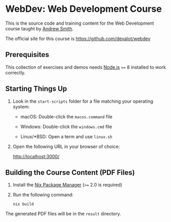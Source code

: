 WebDev: Web Development Course
==============================

This is the source code and training content for the Web
Development course taught by [Andrew Smith](https://github.com/andrewsouthpaw/).

The official site for this course is
<https://github.com/devalot/webdev>

Prerequisites
-------------

This collection of exercises and demos needs [Node.js][] `>=` 8
installed to work correctly.

Starting Things Up
------------------

  1. Look in the `start-scripts` folder for a file matching your
     operating system:

       - macOS: Double-click the `macos.command` file

       - Windows: Double-click the `windows.cmd` file

       - Linux/*BSD: Open a term and use `linux.sh`

  2. Open the following URL in your browser of choice:

     <http://localhost:3000/>


Building the Course Content (PDF Files)
---------------------------------------

  1. Install the [Nix Package Manager](https://nixos.org/nix/) (`>=`
     2.0 is required)

  2. Run the following command:

         nix build

The generated PDF files will be in the `result` directory.

[pjones]: http://www.devalot.com/about/pjones.html
[node.js]: https://nodejs.org/
